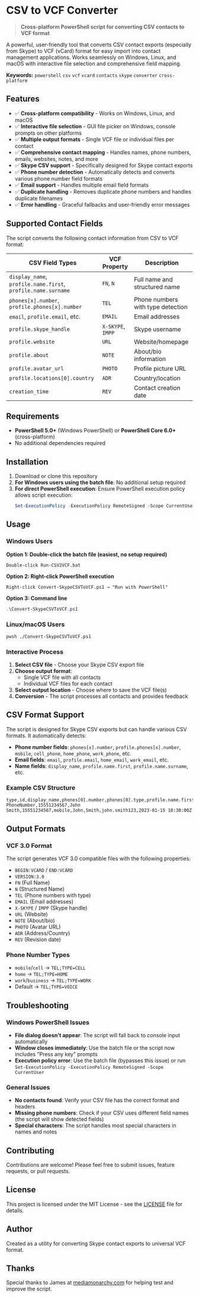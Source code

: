 # CSV to VCF Converter

> **Cross-platform PowerShell script for converting CSV contacts to VCF format**

A powerful, user-friendly tool that converts CSV contact exports (especially from Skype) to VCF (vCard) format for easy import into contact management applications. Works seamlessly on Windows, Linux, and macOS with interactive file selection and comprehensive field mapping.

**Keywords:** `powershell` `csv` `vcf` `vcard` `contacts` `skype` `converter` `cross-platform`

## Features

- ✅ **Cross-platform compatibility** - Works on Windows, Linux, and macOS
- ✅ **Interactive file selection** - GUI file picker on Windows, console prompts on other platforms
- ✅ **Multiple output formats** - Single VCF file or individual files per contact
- ✅ **Comprehensive contact mapping** - Handles names, phone numbers, emails, websites, notes, and more
- ✅ **Skype CSV support** - Specifically designed for Skype contact exports
- ✅ **Phone number detection** - Automatically detects and converts various phone number field formats
- ✅ **Email support** - Handles multiple email field formats
- ✅ **Duplicate handling** - Removes duplicate phone numbers and handles duplicate filenames
- ✅ **Error handling** - Graceful fallbacks and user-friendly error messages

## Supported Contact Fields

The script converts the following contact information from CSV to VCF format:

| CSV Field Types | VCF Property | Description |
|----------------|--------------|-------------|
| `display_name`, `profile.name.first`, `profile.name.surname` | `FN`, `N` | Full name and structured name |
| `phones[x].number`, `profile.phones[x].number` | `TEL` | Phone numbers with type detection |
| `email`, `profile.email`, etc. | `EMAIL` | Email addresses |
| `profile.skype_handle` | `X-SKYPE`, `IMPP` | Skype username |
| `profile.website` | `URL` | Website/homepage |
| `profile.about` | `NOTE` | About/bio information |
| `profile.avatar_url` | `PHOTO` | Profile picture URL |
| `profile.locations[0].country` | `ADR` | Country/location |
| `creation_time` | `REV` | Contact creation date |

## Requirements

- **PowerShell 5.0+** (Windows PowerShell) or **PowerShell Core 6.0+** (cross-platform)
- No additional dependencies required

## Installation

1. Download or clone this repository
2. **For Windows users using the batch file**: No additional setup required
3. **For direct PowerShell execution**: Ensure PowerShell execution policy allows script execution:
   ```powershell
   Set-ExecutionPolicy -ExecutionPolicy RemoteSigned -Scope CurrentUser
   ```

## Usage

### Windows Users

**Option 1: Double-click the batch file (easiest, no setup required)**
```
Double-click Run-CSV2VCF.bat
```

**Option 2: Right-click PowerShell execution**
```
Right-click Convert-SkypeCSVToVCF.ps1 → "Run with PowerShell"
```

**Option 3: Command line**
```powershell
.\Convert-SkypeCSVToVCF.ps1
```

### Linux/macOS Users

```bash
pwsh ./Convert-SkypeCSVToVCF.ps1
```

### Interactive Process

1. **Select CSV file** - Choose your Skype CSV export file
2. **Choose output format**:
   - Single VCF file with all contacts
   - Individual VCF files for each contact
3. **Select output location** - Choose where to save the VCF file(s)
4. **Conversion** - The script processes all contacts and provides feedback

## CSV Format Support

The script is designed for Skype CSV exports but can handle various CSV formats. It automatically detects:

- **Phone number fields**: `phones[x].number`, `profile.phones[x].number`, `mobile`, `cell_phone`, `home_phone`, `work_phone`, etc.
- **Email fields**: `email`, `profile.email`, `home_email`, `work_email`, etc.
- **Name fields**: `display_name`, `profile.name.first`, `profile.name.surname`, etc.

### Example CSV Structure

```csv
type,id,display_name,phones[0].number,phones[0].type,profile.name.first,profile.name.surname,profile.skype_handle,creation_time
PhoneNumber,15551234567,John Smith,15551234567,mobile,John,Smith,john.smith123,2023-01-15 10:30:00Z
```

## Output Formats

### VCF 3.0 Format
The script generates VCF 3.0 compatible files with the following properties:
- `BEGIN:VCARD` / `END:VCARD`
- `VERSION:3.0`
- `FN` (Full Name)
- `N` (Structured Name)
- `TEL` (Phone numbers with type)
- `EMAIL` (Email addresses)
- `X-SKYPE` / `IMPP` (Skype handle)
- `URL` (Website)
- `NOTE` (About/bio)
- `PHOTO` (Avatar URL)
- `ADR` (Address/Country)
- `REV` (Revision date)

### Phone Number Types
- `mobile`/`cell` → `TEL;TYPE=CELL`
- `home` → `TEL;TYPE=HOME`
- `work`/`business` → `TEL;TYPE=WORK`
- Default → `TEL;TYPE=VOICE`

## Troubleshooting

### Windows PowerShell Issues
- **File dialog doesn't appear**: The script will fall back to console input automatically
- **Window closes immediately**: Use the batch file or the script now includes "Press any key" prompts
- **Execution policy error**: Use the batch file (bypasses this issue) or run `Set-ExecutionPolicy -ExecutionPolicy RemoteSigned -Scope CurrentUser`

### General Issues
- **No contacts found**: Verify your CSV file has the correct format and headers
- **Missing phone numbers**: Check if your CSV uses different field names (the script will show detected fields)
- **Special characters**: The script handles most special characters in names and notes

## Contributing

Contributions are welcome! Please feel free to submit issues, feature requests, or pull requests.

## License

This project is licensed under the MIT License - see the [LICENSE](LICENSE) file for details.

## Author

Created as a utility for converting Skype contact exports to universal VCF format.

## Thanks

Special thanks to James at [mediamonarchy.com](https://www.mediamonarchy.com) for helping test and improve the script.
